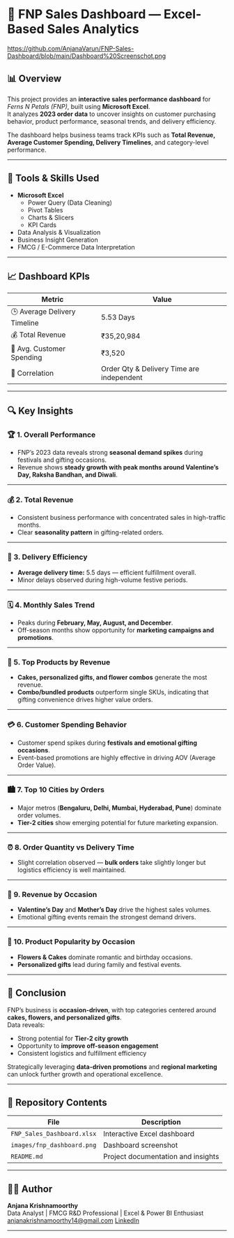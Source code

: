 # 💐 FNP Sales Dashboard — Excel-Based Sales Analytics
https://github.com/AnjanaVarun/FNP-Sales-Dashboard/blob/main/Dashboard%20Screenschot.png

## 📊 Overview
This project provides an **interactive sales performance dashboard** for *Ferns N Petals (FNP)*, built using **Microsoft Excel**.  
It analyzes **2023 order data** to uncover insights on customer purchasing behavior, product performance, seasonal trends, and delivery efficiency.

The dashboard helps business teams track KPIs such as **Total Revenue, Average Customer Spending, Delivery Timelines**, and category-level performance.

---

## 🧰 Tools & Skills Used
- **Microsoft Excel**
  - Power Query (Data Cleaning)
  - Pivot Tables
  - Charts & Slicers
  - KPI Cards
- Data Analysis & Visualization
- Business Insight Generation
- FMCG / E-Commerce Data Interpretation

---

## 📈 Dashboard KPIs
| Metric | Value |
|--------|--------|
| 🕒 Average Delivery Timeline | 5.53 Days |
| 💰 Total Revenue | ₹35,20,984 |
| 👥 Avg. Customer Spending | ₹3,520 |
| 🔄 Correlation | Order Qty & Delivery Time are independent |

---

## 🔍 Key Insights

### 🏆 1. Overall Performance
- FNP’s 2023 data reveals strong **seasonal demand spikes** during festivals and gifting occasions.  
- Revenue shows **steady growth with peak months around Valentine’s Day, Raksha Bandhan, and Diwali**.

---

### 💰 2. Total Revenue
- Consistent business performance with concentrated sales in high-traffic months.  
- Clear **seasonality pattern** in gifting-related orders.

---

### 🚚 3. Delivery Efficiency
- **Average delivery time:** 5.5 days — efficient fulfillment overall.  
- Minor delays observed during high-volume festive periods.

---

### 🗓️ 4. Monthly Sales Trend
- Peaks during **February, May, August, and December**.  
- Off-season months show opportunity for **marketing campaigns and promotions**.

---

### 🎁 5. Top Products by Revenue
- **Cakes, personalized gifts, and flower combos** generate the most revenue.  
- **Combo/bundled products** outperform single SKUs, indicating that gifting convenience drives higher value orders.

---

### 💳 6. Customer Spending Behavior
- Customer spend spikes during **festivals and emotional gifting occasions**.  
- Event-based promotions are highly effective in driving AOV (Average Order Value).

---

### 🏙️ 7. Top 10 Cities by Orders
- Major metros (**Bengaluru, Delhi, Mumbai, Hyderabad, Pune**) dominate order volumes.  
- **Tier-2 cities** show emerging potential for future marketing expansion.

---

### ⏰ 8. Order Quantity vs Delivery Time
- Slight correlation observed — **bulk orders** take slightly longer but logistics efficiency is well maintained.

---

### 🎉 9. Revenue by Occasion
- **Valentine’s Day** and **Mother’s Day** drive the highest sales volumes.  
- Emotional gifting events remain the strongest demand drivers.

---

### 🌸 10. Product Popularity by Occasion
- **Flowers & Cakes** dominate romantic and birthday occasions.  
- **Personalized gifts** lead during family and festival events.

---

## 🧩 Conclusion
FNP’s business is **occasion-driven**, with top categories centered around **cakes, flowers, and personalized gifts**.  
Data reveals:
- Strong potential for **Tier-2 city growth**
- Opportunity to **improve off-season engagement**
- Consistent logistics and fulfillment efficiency

Strategically leveraging **data-driven promotions** and **regional marketing** can unlock further growth and operational excellence.

---

## 📂 Repository Contents
| File | Description |
|------|--------------|
| `FNP_Sales_Dashboard.xlsx` | Interactive Excel dashboard |
| `images/fnp_dashboard.png` | Dashboard screenshot |
| `README.md` | Project documentation and insights |

---

## 👩‍💻 Author
**Anjana Krishnamoorthy**  
Data Analyst | FMCG R&D Professional | Excel & Power BI Enthusiast  
 anjanakrishnamoorthy14@gmail.com
 [LinkedIn](https://www.linkedin.com/in/anjana-krishnamoorthy/)

---


